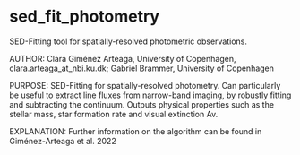 # sed_fit_photometry
SED-Fitting tool for spatially-resolved photometric observations.

AUTHOR: Clara Giménez Arteaga, University of Copenhagen, clara.arteaga_at_nbi.ku.dk; Gabriel Brammer, University of Copenhagen

PURPOSE: SED-Fitting for spatially-resolved photometry. Can particularly be useful to extract line fluxes from narrow-band imaging, by robustly fitting and subtracting the continuum. Outputs physical properties such as the stellar mass, star formation rate and visual extinction Av.

EXPLANATION: Further information on the algorithm can be found in Giménez-Arteaga et al. 2022
